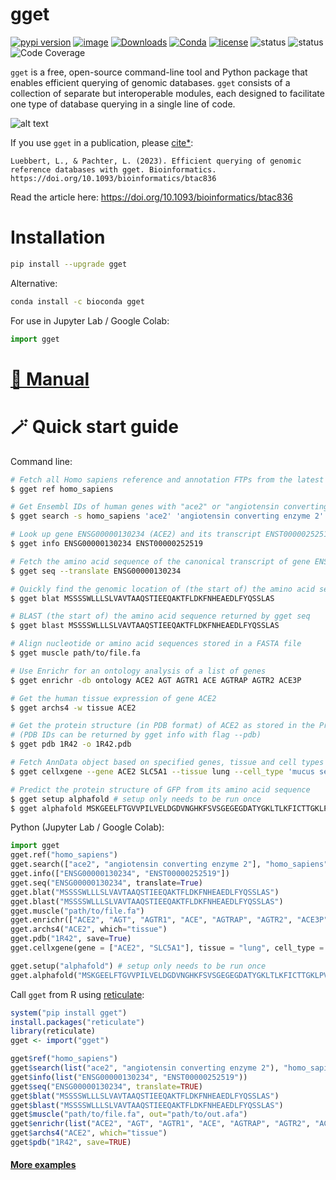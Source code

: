 # gget
[![pypi version](https://img.shields.io/pypi/v/gget)](https://pypi.org/project/gget)
[![image](https://anaconda.org/bioconda/gget/badges/version.svg)](https://anaconda.org/bioconda/gget)
[![Downloads](https://static.pepy.tech/personalized-badge/gget?period=total&units=international_system&left_color=grey&right_color=brightgreen&left_text=downloads)](https://pepy.tech/project/gget)
[![Conda](https://img.shields.io/conda/dn/bioconda/gget?logo=Anaconda)](https://anaconda.org/bioconda/gget)
[![license](https://img.shields.io/pypi/l/gget)](LICENSE)
![status](https://github.com/pachterlab/gget/workflows/CI/badge.svg)
![status](https://github.com/lauraluebbert/test_gget_alphafold/workflows/CI_alphafold/badge.svg)
![Code Coverage](https://img.shields.io/badge/Coverage-83%25-green.svg)  

`gget` is a free, open-source command-line tool and Python package that enables efficient querying of genomic databases. `gget`  consists of a collection of separate but interoperable modules, each designed to facilitate one type of database querying in a single line of code.  
  
  
![alt text](https://github.com/pachterlab/gget/blob/main/figures/gget_overview.png?raw=true)
    
If you use `gget` in a publication, please [cite*](https://pachterlab.github.io/gget/cite.html):    
```
Luebbert, L., & Pachter, L. (2023). Efficient querying of genomic reference databases with gget. Bioinformatics. https://doi.org/10.1093/bioinformatics/btac836
```
Read the article here: https://doi.org/10.1093/bioinformatics/btac836  

# Installation
```bash
pip install --upgrade gget
```
Alternative:
```bash
conda install -c bioconda gget
```

For use in Jupyter Lab / Google Colab:
```python
import gget
```
# [🔗 Manual](https://pachterlab.github.io/gget) 

# 🪄 Quick start guide
Command line:
```bash
# Fetch all Homo sapiens reference and annotation FTPs from the latest Ensembl release
$ gget ref homo_sapiens

# Get Ensembl IDs of human genes with "ace2" or "angiotensin converting enzyme 2" in their name/description
$ gget search -s homo_sapiens 'ace2' 'angiotensin converting enzyme 2'

# Look up gene ENSG00000130234 (ACE2) and its transcript ENST00000252519
$ gget info ENSG00000130234 ENST00000252519

# Fetch the amino acid sequence of the canonical transcript of gene ENSG00000130234
$ gget seq --translate ENSG00000130234

# Quickly find the genomic location of (the start of) the amino acid sequence returned by gget seq
$ gget blat MSSSSWLLLSLVAVTAAQSTIEEQAKTFLDKFNHEAEDLFYQSSLAS

# BLAST (the start of) the amino acid sequence returned by gget seq
$ gget blast MSSSSWLLLSLVAVTAAQSTIEEQAKTFLDKFNHEAEDLFYQSSLAS

# Align nucleotide or amino acid sequences stored in a FASTA file
$ gget muscle path/to/file.fa

# Use Enrichr for an ontology analysis of a list of genes
$ gget enrichr -db ontology ACE2 AGT AGTR1 ACE AGTRAP AGTR2 ACE3P

# Get the human tissue expression of gene ACE2
$ gget archs4 -w tissue ACE2

# Get the protein structure (in PDB format) of ACE2 as stored in the Protein Data Bank 
# (PDB IDs can be returned by gget info with flag --pdb)
$ gget pdb 1R42 -o 1R42.pdb

# Fetch AnnData object based on specified genes, tissue and cell types
$ gget cellxgene --gene ACE2 SLC5A1 --tissue lung --cell_type 'mucus secreting cell' -o example_adata.h5ad

# Predict the protein structure of GFP from its amino acid sequence
$ gget setup alphafold # setup only needs to be run once
$ gget alphafold MSKGEELFTGVVPILVELDGDVNGHKFSVSGEGEGDATYGKLTLKFICTTGKLPVPWPTLVTTFSYGVQCFSRYPDHMKQHDFFKSAMPEGYVQERTIFFKDDGNYKTRAEVKFEGDTLVNRIELKGIDFKEDGNILGHKLEYNYNSHNVYIMADKQKNGIKVNFKIRHNIEDGSVQLADHYQQNTPIGDGPVLLPDNHYLSTQSALSKDPNEKRDHMVLLEFVTAAGITHGMDELYK
```
Python (Jupyter Lab / Google Colab):
```python  
import gget
gget.ref("homo_sapiens")
gget.search(["ace2", "angiotensin converting enzyme 2"], "homo_sapiens")
gget.info(["ENSG00000130234", "ENST00000252519"])
gget.seq("ENSG00000130234", translate=True)
gget.blat("MSSSSWLLLSLVAVTAAQSTIEEQAKTFLDKFNHEAEDLFYQSSLAS")
gget.blast("MSSSSWLLLSLVAVTAAQSTIEEQAKTFLDKFNHEAEDLFYQSSLAS")
gget.muscle("path/to/file.fa")
gget.enrichr(["ACE2", "AGT", "AGTR1", "ACE", "AGTRAP", "AGTR2", "ACE3P"], database="ontology", plot=True)
gget.archs4("ACE2", which="tissue")
gget.pdb("1R42", save=True)
gget.cellxgene(gene = ["ACE2", "SLC5A1"], tissue = "lung", cell_type = "mucus secreting cell")

gget.setup("alphafold") # setup only needs to be run once
gget.alphafold("MSKGEELFTGVVPILVELDGDVNGHKFSVSGEGEGDATYGKLTLKFICTTGKLPVPWPTLVTTFSYGVQCFSRYPDHMKQHDFFKSAMPEGYVQERTIFFKDDGNYKTRAEVKFEGDTLVNRIELKGIDFKEDGNILGHKLEYNYNSHNVYIMADKQKNGIKVNFKIRHNIEDGSVQLADHYQQNTPIGDGPVLLPDNHYLSTQSALSKDPNEKRDHMVLLEFVTAAGITHGMDELYK")
```
Call `gget` from R using [reticulate](https://rstudio.github.io/reticulate/):
```r
system("pip install gget")
install.packages("reticulate")
library(reticulate)
gget <- import("gget")

gget$ref("homo_sapiens")
gget$search(list("ace2", "angiotensin converting enzyme 2"), "homo_sapiens")
gget$info(list("ENSG00000130234", "ENST00000252519"))
gget$seq("ENSG00000130234", translate=TRUE)
gget$blat("MSSSSWLLLSLVAVTAAQSTIEEQAKTFLDKFNHEAEDLFYQSSLAS")
gget$blast("MSSSSWLLLSLVAVTAAQSTIEEQAKTFLDKFNHEAEDLFYQSSLAS")
gget$muscle("path/to/file.fa", out="path/to/out.afa")
gget$enrichr(list("ACE2", "AGT", "AGTR1", "ACE", "AGTRAP", "AGTR2", "ACE3P"), database="ontology")
gget$archs4("ACE2", which="tissue")
gget$pdb("1R42", save=TRUE)
```
#### [More examples](https://github.com/pachterlab/gget_examples)
